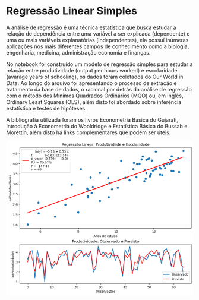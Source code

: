 # Regressão Linear Simples

A análise de regressão é uma técnica estatística que busca estudar a relação de dependência entre uma variável a ser explicada (dependente) e uma ou mais variáveis explanatórias (independentes), ela possuí inúmeras aplicações nos mais diferentes campos de conhecimento como a biologia, engenharia, medicina, administração economia e finanças.  

No notebook foi construído um modelo de regressão simples para estudar a relação entre produtividade (output per hours worked) e escolaridade (avarage years of schooling), os dados foram coletados do Our World in Data. Ao longo do arquivo foi apresentando o processo de extração e tratamento da base de dados, o racional por detrás da análise de regressão com o método dos Mínimos Quadrados Ordinários (MQO) ou, em inglês, Ordinary Least Squares (OLS), além disto foi abordado sobre inferência estatística e testes de hipóteses.

A bibliografia utilizada foram os livros Econometria Básica do Gujarati, Introdução à Econometria do Wooldridge e Estatística Básica do Bussab e Morettin, além disto há links complementares que podem ser úteis. 

![Modelo de Regressao](https://github.com/emanuelprd/Regressao-Linear/blob/main/Grafico_Regressao.png)
